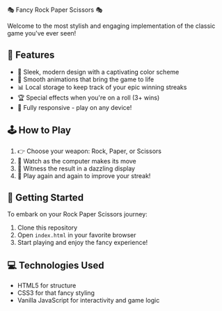  🎭 Fancy Rock Paper Scissors 🎭

Welcome to the most stylish and engaging implementation of the classic game you've ever seen! 

## 🌟 Features

- 🎨 Sleek, modern design with a captivating color scheme
- 🔄 Smooth animations that bring the game to life
- 📊 Local storage to keep track of your epic winning streaks
- 🏆 Special effects when you're on a roll (3+ wins)
- 📱 Fully responsive - play on any device!

## 🕹️ How to Play

1. 👉 Choose your weapon: Rock, Paper, or Scissors
2. 🤖 Watch as the computer makes its move
3. 🎉 Witness the result in a dazzling display
4. 🔁 Play again and again to improve your streak!

## 🚀 Getting Started

To embark on your Rock Paper Scissors journey:

1. Clone this repository
2. Open `index.html` in your favorite browser
3. Start playing and enjoy the fancy experience!

## 💻 Technologies Used

- HTML5 for structure
- CSS3 for that fancy styling
- Vanilla JavaScript for interactivity and game logic
